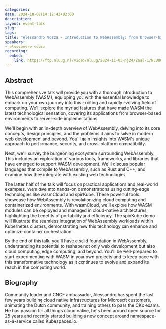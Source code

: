 ```yaml
---
categories:
date: 2024-10-07T14:12:43+02:00
description:
layout: event-talk
slug:
tags:
title: "Alessandro Vozza - Introduction to WebAssembly: from browser-based to server-side"
speakers:
- alessandro-vozza
recording:
  embed:
    link: https://ftp.nluug.nl/video/nluug/2024-11-05-nj24/Zaal-1/NLUUG-NJ24-AllessandroVozza-IntroductionToWebAssembly.mkv
---
```


## Abstract

This comprehensive talk will provide you with a thorough introduction to WebAssembly (WASM), equipping you with the essential knowledge to embark on your own journey into this exciting and rapidly evolving field of computing. We'll explore the myriad features that have made WASM the latest technological sensation, covering its applications from browser-based environments to server-side implementations.

We'll begin with an in-depth overview of WebAssembly, delving into its core concepts, design principles, and the problems it aims to solve in modern web development and beyond. You'll gain insights into WASM's unique approach to performance, security, and cross-platform compatibility.

Next, we'll survey the burgeoning ecosystem surrounding WebAssembly. This includes an 
exploration of various tools, frameworks, and libraries that have emerged to support WASM development. We'll discuss popular languages that compile to WebAssembly, such as Rust and C++, and examine how they integrate with existing web technologies.

The latter half of the talk will focus on practical applications and real-world examples. We'll dive into hands-on demonstrations using cutting-edge technologies like wasmCloud and spinKube. These powerful tools showcase how WebAssembly is revolutionizing cloud computing and containerized environments.
With wasmCloud, we'll explore how WASM modules can be deployed and managed in cloud-native architectures, highlighting the benefits of portability and efficiency. The spinKube demo will illustrate the seamless integration of WebAssembly workloads within Kubernetes clusters, demonstrating how this technology can enhance and optimize container orchestration.

By the end of this talk, you'll have a solid foundation in WebAssembly, understanding its potential to reshape not only web development but also cloud computing, edge computing, and beyond. You'll be well-prepared to start experimenting with WASM in your own projects and to keep pace with this transformative technology as it continues to evolve and expand its reach in the computing world.

## Biography

Community leader and CNCF ambassador, Alessandro has spent the last few years building cloud native infrastructures for Microsoft customers, animating the Dutch community, and training others to pass the CKx exams. He has passion for all things cloud native, he's been around open source for 25 years and recently started building a new concept around namespace-as-a-service called Kubespaces.io.
